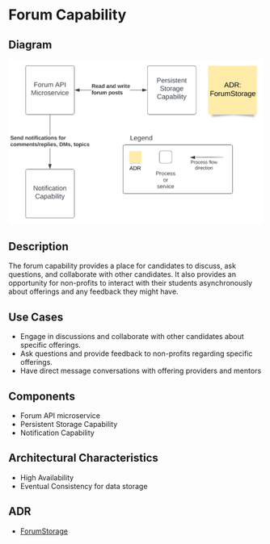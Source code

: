 # Forum Capability

## Diagram
![ForumCapability](https://raw.githubusercontent.com/TheMarmots/ArchKatas2022/main/assets/ForumCapability.svg)

## Description
The forum capability provides a place for candidates to discuss, ask questions, and collaborate with other candidates. It also provides an opportunity for non-profits to interact with their students asynchronously about offerings and any feedback they might have.

## Use Cases
- Engage in discussions and collaborate with other candidates about specific offerings.
- Ask questions and provide feedback to non-profits regarding specific offerings.
- Have direct message conversations with offering providers and mentors

## Components
- Forum API microservice
- Persistent Storage Capability
- Notification Capability

## Architectural Characteristics
- High Availability
- Eventual Consistency for data storage

## ADR
- [ForumStorage](../../ADRs/ForumStorage.md)
